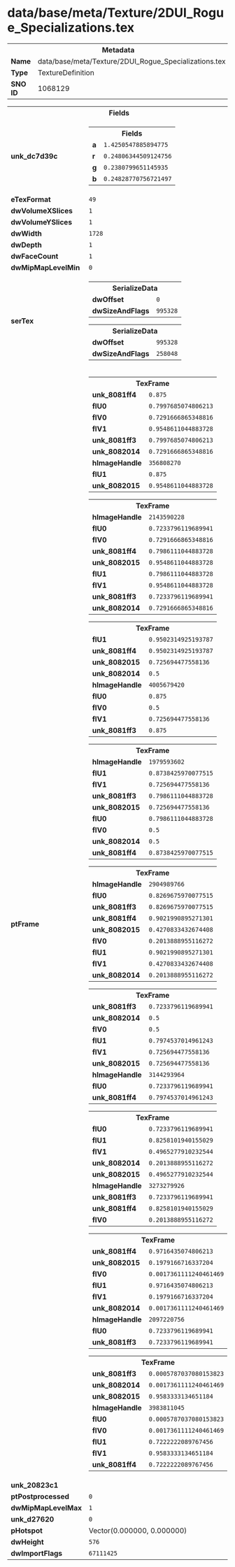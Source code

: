 <h1>data/base/meta/Texture/2DUI_Rogue_Specializations.tex</h1><table><tr><th colspan="100%">Metadata</th></tr><tr><td><b>Name</b></td><td>data/base/meta/Texture/2DUI_Rogue_Specializations.tex</td></tr><tr><td><b>Type</b></td><td>TextureDefinition</td></tr><tr><td><b>SNO ID</b></td><td>1068129</td></tr></table>

<table><tr><th colspan="100%">Fields</th></tr><tr><td><b>unk_dc7d39c</b></td><td><table><tr><th colspan="100%">Fields</th></tr><tr><td><b>a</b></td><td><code>1.4250547885894775</code></td></tr><tr><td><b>r</b></td><td><code>0.24806344509124756</code></td></tr><tr><td><b>g</b></td><td><code>0.2380799651145935</code></td></tr><tr><td><b>b</b></td><td><code>0.24828770756721497</code></td></tr></table>

</td></tr><tr><td><b>eTexFormat</b></td><td><code>49</code></td></tr><tr><td><b>dwVolumeXSlices</b></td><td><code>1</code></td></tr><tr><td><b>dwVolumeYSlices</b></td><td><code>1</code></td></tr><tr><td><b>dwWidth</b></td><td><code>1728</code></td></tr><tr><td><b>dwDepth</b></td><td><code>1</code></td></tr><tr><td><b>dwFaceCount</b></td><td><code>1</code></td></tr><tr><td><b>dwMipMapLevelMin</b></td><td><code>0</code></td></tr><tr><td><b>serTex</b></td><td><table><tr><th colspan="100%">SerializeData</th></tr><tr><td><b>dwOffset</b></td><td><code>0</code></td></tr><tr><td><b>dwSizeAndFlags</b></td><td><code>995328</code></td></tr></table>


<table><tr><th colspan="100%">SerializeData</th></tr><tr><td><b>dwOffset</b></td><td><code>995328</code></td></tr><tr><td><b>dwSizeAndFlags</b></td><td><code>258048</code></td></tr></table>


</td></tr><tr><td><b>ptFrame</b></td><td><table><tr><th colspan="100%">TexFrame</th></tr><tr><td><b>unk_8081ff4</b></td><td><code>0.875</code></td></tr><tr><td><b>flU0</b></td><td><code>0.7997685074806213</code></td></tr><tr><td><b>flV0</b></td><td><code>0.7291666865348816</code></td></tr><tr><td><b>flV1</b></td><td><code>0.9548611044883728</code></td></tr><tr><td><b>unk_8081ff3</b></td><td><code>0.7997685074806213</code></td></tr><tr><td><b>unk_8082014</b></td><td><code>0.7291666865348816</code></td></tr><tr><td><b>hImageHandle</b></td><td><code>356808270</code></td></tr><tr><td><b>flU1</b></td><td><code>0.875</code></td></tr><tr><td><b>unk_8082015</b></td><td><code>0.9548611044883728</code></td></tr></table>


<table><tr><th colspan="100%">TexFrame</th></tr><tr><td><b>hImageHandle</b></td><td><code>2143590228</code></td></tr><tr><td><b>flU0</b></td><td><code>0.7233796119689941</code></td></tr><tr><td><b>flV0</b></td><td><code>0.7291666865348816</code></td></tr><tr><td><b>unk_8081ff4</b></td><td><code>0.7986111044883728</code></td></tr><tr><td><b>unk_8082015</b></td><td><code>0.9548611044883728</code></td></tr><tr><td><b>flU1</b></td><td><code>0.7986111044883728</code></td></tr><tr><td><b>flV1</b></td><td><code>0.9548611044883728</code></td></tr><tr><td><b>unk_8081ff3</b></td><td><code>0.7233796119689941</code></td></tr><tr><td><b>unk_8082014</b></td><td><code>0.7291666865348816</code></td></tr></table>


<table><tr><th colspan="100%">TexFrame</th></tr><tr><td><b>flU1</b></td><td><code>0.9502314925193787</code></td></tr><tr><td><b>unk_8081ff4</b></td><td><code>0.9502314925193787</code></td></tr><tr><td><b>unk_8082015</b></td><td><code>0.725694477558136</code></td></tr><tr><td><b>unk_8082014</b></td><td><code>0.5</code></td></tr><tr><td><b>hImageHandle</b></td><td><code>4005679420</code></td></tr><tr><td><b>flU0</b></td><td><code>0.875</code></td></tr><tr><td><b>flV0</b></td><td><code>0.5</code></td></tr><tr><td><b>flV1</b></td><td><code>0.725694477558136</code></td></tr><tr><td><b>unk_8081ff3</b></td><td><code>0.875</code></td></tr></table>


<table><tr><th colspan="100%">TexFrame</th></tr><tr><td><b>hImageHandle</b></td><td><code>1979593602</code></td></tr><tr><td><b>flU1</b></td><td><code>0.8738425970077515</code></td></tr><tr><td><b>flV1</b></td><td><code>0.725694477558136</code></td></tr><tr><td><b>unk_8081ff3</b></td><td><code>0.7986111044883728</code></td></tr><tr><td><b>unk_8082015</b></td><td><code>0.725694477558136</code></td></tr><tr><td><b>flU0</b></td><td><code>0.7986111044883728</code></td></tr><tr><td><b>flV0</b></td><td><code>0.5</code></td></tr><tr><td><b>unk_8082014</b></td><td><code>0.5</code></td></tr><tr><td><b>unk_8081ff4</b></td><td><code>0.8738425970077515</code></td></tr></table>


<table><tr><th colspan="100%">TexFrame</th></tr><tr><td><b>hImageHandle</b></td><td><code>2904989766</code></td></tr><tr><td><b>flU0</b></td><td><code>0.8269675970077515</code></td></tr><tr><td><b>unk_8081ff3</b></td><td><code>0.8269675970077515</code></td></tr><tr><td><b>unk_8081ff4</b></td><td><code>0.9021990895271301</code></td></tr><tr><td><b>unk_8082015</b></td><td><code>0.4270833432674408</code></td></tr><tr><td><b>flV0</b></td><td><code>0.2013888955116272</code></td></tr><tr><td><b>flU1</b></td><td><code>0.9021990895271301</code></td></tr><tr><td><b>flV1</b></td><td><code>0.4270833432674408</code></td></tr><tr><td><b>unk_8082014</b></td><td><code>0.2013888955116272</code></td></tr></table>


<table><tr><th colspan="100%">TexFrame</th></tr><tr><td><b>unk_8081ff3</b></td><td><code>0.7233796119689941</code></td></tr><tr><td><b>unk_8082014</b></td><td><code>0.5</code></td></tr><tr><td><b>flV0</b></td><td><code>0.5</code></td></tr><tr><td><b>flU1</b></td><td><code>0.7974537014961243</code></td></tr><tr><td><b>flV1</b></td><td><code>0.725694477558136</code></td></tr><tr><td><b>unk_8082015</b></td><td><code>0.725694477558136</code></td></tr><tr><td><b>hImageHandle</b></td><td><code>3144293964</code></td></tr><tr><td><b>flU0</b></td><td><code>0.7233796119689941</code></td></tr><tr><td><b>unk_8081ff4</b></td><td><code>0.7974537014961243</code></td></tr></table>


<table><tr><th colspan="100%">TexFrame</th></tr><tr><td><b>flU0</b></td><td><code>0.7233796119689941</code></td></tr><tr><td><b>flU1</b></td><td><code>0.8258101940155029</code></td></tr><tr><td><b>flV1</b></td><td><code>0.4965277910232544</code></td></tr><tr><td><b>unk_8082014</b></td><td><code>0.2013888955116272</code></td></tr><tr><td><b>unk_8082015</b></td><td><code>0.4965277910232544</code></td></tr><tr><td><b>hImageHandle</b></td><td><code>3273279926</code></td></tr><tr><td><b>unk_8081ff3</b></td><td><code>0.7233796119689941</code></td></tr><tr><td><b>unk_8081ff4</b></td><td><code>0.8258101940155029</code></td></tr><tr><td><b>flV0</b></td><td><code>0.2013888955116272</code></td></tr></table>


<table><tr><th colspan="100%">TexFrame</th></tr><tr><td><b>unk_8081ff4</b></td><td><code>0.9716435074806213</code></td></tr><tr><td><b>unk_8082015</b></td><td><code>0.1979166716337204</code></td></tr><tr><td><b>flV0</b></td><td><code>0.0017361111240461469</code></td></tr><tr><td><b>flU1</b></td><td><code>0.9716435074806213</code></td></tr><tr><td><b>flV1</b></td><td><code>0.1979166716337204</code></td></tr><tr><td><b>unk_8082014</b></td><td><code>0.0017361111240461469</code></td></tr><tr><td><b>hImageHandle</b></td><td><code>2097220756</code></td></tr><tr><td><b>flU0</b></td><td><code>0.7233796119689941</code></td></tr><tr><td><b>unk_8081ff3</b></td><td><code>0.7233796119689941</code></td></tr></table>


<table><tr><th colspan="100%">TexFrame</th></tr><tr><td><b>unk_8081ff3</b></td><td><code>0.0005787037080153823</code></td></tr><tr><td><b>unk_8082014</b></td><td><code>0.0017361111240461469</code></td></tr><tr><td><b>unk_8082015</b></td><td><code>0.9583333134651184</code></td></tr><tr><td><b>hImageHandle</b></td><td><code>3983811045</code></td></tr><tr><td><b>flU0</b></td><td><code>0.0005787037080153823</code></td></tr><tr><td><b>flV0</b></td><td><code>0.0017361111240461469</code></td></tr><tr><td><b>flU1</b></td><td><code>0.7222222089767456</code></td></tr><tr><td><b>flV1</b></td><td><code>0.9583333134651184</code></td></tr><tr><td><b>unk_8081ff4</b></td><td><code>0.7222222089767456</code></td></tr></table>


</td></tr><tr><td><b>unk_20823c1</b></td><td></td></tr><tr><td><b>ptPostprocessed</b></td><td><code>0</code></td></tr><tr><td><b>dwMipMapLevelMax</b></td><td><code>1</code></td></tr><tr><td><b>unk_d27620</b></td><td><code>0</code></td></tr><tr><td><b>pHotspot</b></td><td>Vector(0.000000, 0.000000)</td></tr><tr><td><b>dwHeight</b></td><td><code>576</code></td></tr><tr><td><b>dwImportFlags</b></td><td><code>67111425</code></td></tr></table>

